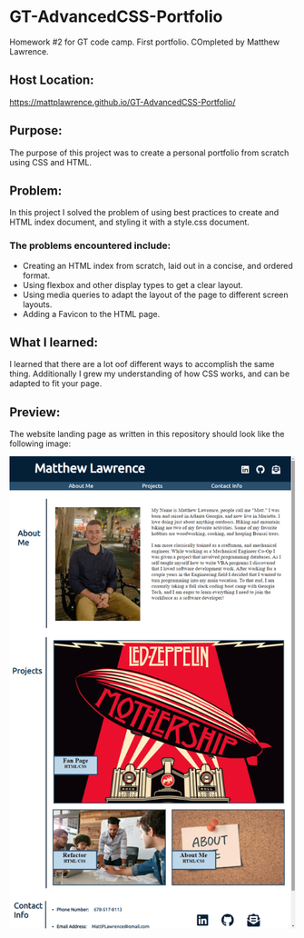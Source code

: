 # GT-AdvancedCSS-Portfolio
Homework #2 for GT code camp. First portfolio. COmpleted by Matthew Lawrence.

## Host Location:
https://mattplawrence.github.io/GT-AdvancedCSS-Portfolio/

## Purpose:
The purpose of this project was to create a personal portfolio from scratch using CSS and HTML.

## Problem:
In this project I solved the problem of using best practices to create and HTML index document, and styling it with a style.css document. 

### The problems encountered include:
* Creating an HTML index from scratch, laid out in a concise, and ordered format.
* Using flexbox and other display types to get a clear layout.
* Using media queries to adapt the layout of the page to different screen layouts.
* Adding a Favicon to the HTML page.

## What I learned:
I learned that there are a lot oof different ways to accomplish the same thing. Additionally I grew my understanding of how CSS works, and can be adapted to fit your page.

## Preview:
The website landing page as written in this repository should look like the following image:

![Alt text](Assets/pictures/final-screenshot.png)